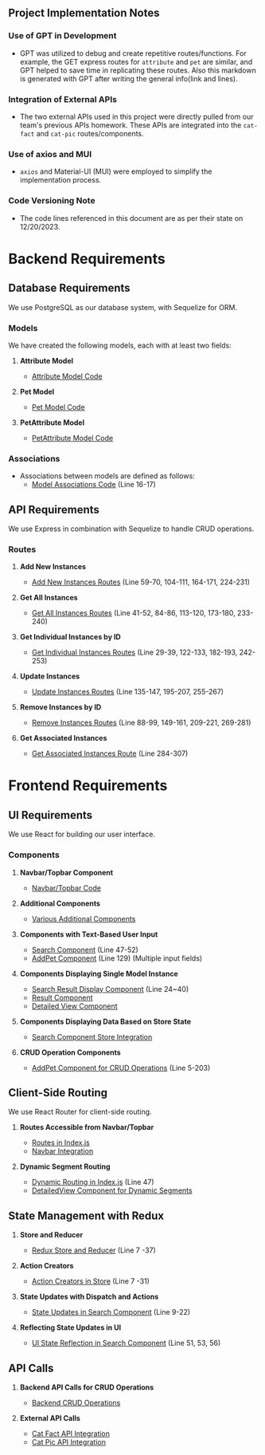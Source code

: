 ## Project Implementation Notes

### Use of GPT in Development
- GPT was utilized to debug and create repetitive routes/functions. For example, the GET express routes for `attribute` and `pet` are similar, and GPT helped to save time in replicating these routes. Also this markdown is generated with GPT after writing the general info(link and lines). 

### Integration of External APIs
- The two external APIs used in this project were directly pulled from our team's previous APIs homework. These APIs are integrated into the `cat-fact` and `cat-pic` routes/components.

### Use of axios and MUI
- `axios` and Material-UI (MUI) were employed to simplify the implementation process. 

### Code Versioning Note
- The code lines referenced in this document are as per their state on 12/20/2023. 

# Backend Requirements

## Database Requirements

We use PostgreSQL as our database system, with Sequelize for ORM.

### Models

We have created the following models, each with at least two fields:

1. **Attribute Model**
   - [Attribute Model Code](https://github.com/YuxuanChen7/Final-web/blob/master/server/models/attribute.js)

2. **Pet Model**
   - [Pet Model Code](https://github.com/YuxuanChen7/Final-web/blob/master/server/models/pet.js)

3. **PetAttribute Model**
   - [PetAttribute Model Code](https://github.com/YuxuanChen7/Final-web/blob/master/server/models/petAttribute.js)

### Associations

- Associations between models are defined as follows:
  - [Model Associations Code](https://github.com/YuxuanChen7/Final-web/blob/master/server/index.js) (Line 16-17)

## API Requirements

We use Express in combination with Sequelize to handle CRUD operations.

### Routes

1. **Add New Instances**
   - [Add New Instances Routes](https://github.com/YuxuanChen7/Final-web/blob/master/server/server.js) (Line 59-70, 104-111, 164-171, 224-231)

2. **Get All Instances**
   - [Get All Instances Routes](https://github.com/YuxuanChen7/Final-web/blob/master/server/server.js) (Line 41-52, 84-86, 113-120, 173-180, 233-240)

3. **Get Individual Instances by ID**
   - [Get Individual Instances Routes](https://github.com/YuxuanChen7/Final-web/blob/master/server/server.js) (Line 29-39, 122-133, 182-193, 242-253)

4. **Update Instances**
   - [Update Instances Routes](https://github.com/YuxuanChen7/Final-web/blob/master/server/server.js) (Line 135-147, 195-207, 255-267)

5. **Remove Instances by ID**
   - [Remove Instances Routes](https://github.com/YuxuanChen7/Final-web/blob/master/server/server.js) (Line 88-99, 149-161, 209-221, 269-281)

6. **Get Associated Instances**
   - [Get Associated Instances Route](https://github.com/YuxuanChen7/Final-web/blob/master/server/server.js) (Line 284-307)

# Frontend Requirements

## UI Requirements

We use React for building our user interface.

### Components

1. **Navbar/Topbar Component**
   - [Navbar/Topbar Code](https://github.com/YuxuanChen7/Final-web/blob/master/front/src/components/Navbar/Navbar.js)

2. **Additional Components**
   - [Various Additional Components](https://github.com/YuxuanChen7/Final-web/tree/master/front/src/components)

3. **Components with Text-Based User Input**
   - [Search Component](https://github.com/YuxuanChen7/Final-web/blob/master/front/src/components/Search/Search.js) (Line 47-52)
   - [AddPet Component](https://github.com/YuxuanChen7/Final-web/blob/master/front/src/components/AddPet/AddPet.js) (Line 129) (Multiple input fields)

4. **Components Displaying Single Model Instance**
   - [Search Result Display Component](https://github.com/YuxuanChen7/Final-web/blob/master/front/src/components/Search/Search.js) (Line 24~40)
   - [Result Component](https://github.com/YuxuanChen7/Final-web/blob/master/front/src/components/Result/Result.js)
   - [Detailed View Component](https://github.com/YuxuanChen7/Final-web/blob/master/front/src/components/DetailedView/DetailedView.js)

5. **Components Displaying Data Based on Store State**
   - [Search Component Store Integration](https://github.com/YuxuanChen7/Final-web/blob/master/front/src/components/Search/Search.js)

6. **CRUD Operation Components**
   - [AddPet Component for CRUD Operations](https://github.com/YuxuanChen7/Final-web/blob/master/front/src/components/AddPet/AddPet.js) (Line 5-203)

## Client-Side Routing

We use React Router for client-side routing.

1. **Routes Accessible from Navbar/Topbar**
   - [Routes in Index.js](https://github.com/YuxuanChen7/Final-web/blob/master/front/src/index.js)
   - [Navbar Integration](https://github.com/YuxuanChen7/Final-web/blob/master/front/src/components/Navbar/Navbar.js)

2. **Dynamic Segment Routing**
   - [Dynamic Routing in Index.js](https://github.com/YuxuanChen7/Final-web/blob/master/front/src/index.js) (Line 47)
   - [DetailedView Component for Dynamic Segments](https://github.com/YuxuanChen7/Final-web/blob/master/front/src/components/DetailedView/DetailedView.js)

## State Management with Redux

1. **Store and Reducer**
   - [Redux Store and Reducer](https://github.com/YuxuanChen7/Final-web/blob/master/front/src/store/store.js) (Line 7 -37)

2. **Action Creators**
   - [Action Creators in Store](https://github.com/YuxuanChen7/Final-web/blob/master/front/src/store/store.js) (Line 7 -31)

3. **State Updates with Dispatch and Actions**
   - [State Updates in Search Component](https://github.com/YuxuanChen7/Final-web/blob/master/front/src/components/Search/Search.js) (Line 9-22)

4. **Reflecting State Updates in UI**
   - [UI State Reflection in Search Component](https://github.com/YuxuanChen7/Final-web/blob/master/front/src/components/Search/Search.js) (Line 51, 53, 56)

## API Calls

1. **Backend API Calls for CRUD Operations**
   - [Backend CRUD Operations](https://github.com/YuxuanChen7/Final-web/blob/master/server/server.js)

2. **External API Calls**
   - [Cat Fact API Integration](https://github.com/YuxuanChen7/Final-web/blob/master/front/src/components/CatFact/CatFact.js)
   - [Cat Pic API Integration](https://github.com/YuxuanChen7/Final-web/blob/master/front/src/components/CatPic/CatPic.js)
